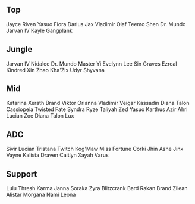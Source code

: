 ## Top

Jayce
Riven
Yasuo
Fiora
Darius
Jax
Vladimir
Olaf
Teemo
Shen
Dr. Mundo
Jarvan IV
Kayle
Gangplank


## Jungle

Jarvan IV
Nidalee
Dr. Mundo
Master Yi
Evelynn
Lee Sin
Graves
Ezreal 
Kindred
Xin Zhao
Kha'Zix
Udyr
Shyvana


## Mid

Katarina
Xerath
Brand
Viktor
Orianna
Vladimir
Veigar
Kassadin
Diana
Talon
Cassiopeia
Twisted Fate
Syndra
Ryze
Taliyah
Zed
Yasuo
Karthus
Azir
Ahri
Lucian
Zoe
Diana
Talon
Lux


## ADC

Sivir
Lucian
Tristana
Twitch
Kog'Maw
Miss Fortune
Corki
Jhin
Ashe
Jinx
Vayne
Kalista
Draven
Caitlyn
Xayah
Varus

## Support

Lulu
Thresh
Karma
Janna
Soraka
Zyra
Blitzcrank
Bard
Rakan
Brand
Zilean
Alistar
Morgana
Nami
Leona
